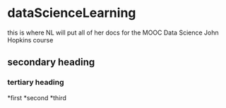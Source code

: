 # dataScienceLearning
this is where NL will put all of her docs for the MOOC Data Science John Hopkins course
## secondary heading
### tertiary heading
*first
*second
*third
